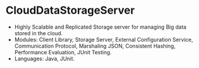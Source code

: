 CloudDataStorageServer
======================
* Highly Scalable and Replicated Storage server for managing Big data stored in the cloud.
* Modules: Client Library, Storage Server, External Configuration Service, Communication Protocol, Marshaling JSON, Consistent Hashing, Performance Evaluation, JUnit Testing.
* Languages: Java, JUnit.
